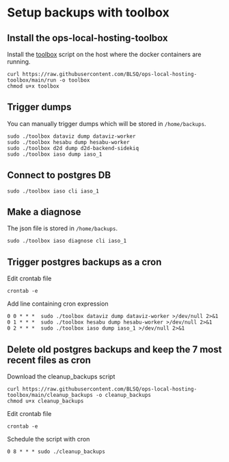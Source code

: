 # Setup backups with toolbox

## Install the ops-local-hosting-toolbox

Install the [toolbox](https://github.com/BLSQ/ops-local-hosting-toolbox) script on the host where the docker containers are running.

```
curl https://raw.githubusercontent.com/BLSQ/ops-local-hosting-toolbox/main/run -o toolbox
chmod u+x toolbox
```

## Trigger dumps
 
You can manually trigger dumps which will be stored in `/home/backups`.

```
sudo ./toolbox dataviz dump dataviz-worker
sudo ./toolbox hesabu dump hesabu-worker
sudo ./toolbox d2d dump d2d-backend-sidekiq
sudo ./toolbox iaso dump iaso_1
```

## Connect to postgres DB
```
sudo ./toolbox iaso cli iaso_1
```

## Make a diagnose

The json file is stored in `/home/backups`.
```
sudo ./toolbox iaso diagnose cli iaso_1
```

## Trigger postgres backups as a cron 

Edit crontab file
```
crontab -e 
```
Add line containing cron expression 
```
0 0 * * *  sudo ./toolbox dataviz dump dataviz-worker >/dev/null 2>&1
0 1 * * *  sudo ./toolbox hesabu dump hesabu-worker >/dev/null 2>&1
0 2 * * *  sudo ./toolbox iaso dump iaso_1 >/dev/null 2>&1

```

## Delete old postgres backups and keep the 7 most recent files as cron 

Download the cleanup_backups script 
```
curl https://raw.githubusercontent.com/BLSQ/ops-local-hosting-toolbox/main/cleanup_backups -o cleanup_backups
chmod u+x cleanup_backups
```

Edit crontab file
```
crontab -e 
```

Schedule the script with cron
```
0 8 * * * sudo ./cleanup_backups
```
